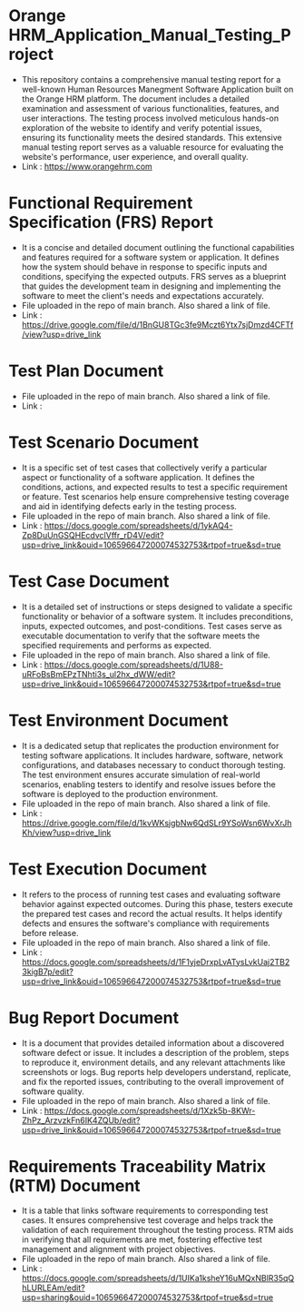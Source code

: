 # Orange HRM_Application_Manual_Testing_Project
* This repository contains a comprehensive manual testing report for a well-known Human Resources Manegment Software Application built on the Orange HRM platform. The document includes a detailed examination and assessment of various functionalities, features, and user interactions. The testing process involved meticulous hands-on exploration of the website to identify and verify potential issues, ensuring its functionality meets the desired standards. This extensive manual testing report serves as a valuable resource for evaluating the website's performance, user experience, and overall quality.
* Link : https://www.orangehrm.com

# Functional Requirement Specification (FRS) Report
* It is a concise and detailed document outlining the functional capabilities and features required for a software system or application. It defines how the system should behave in response to specific inputs and conditions, specifying the expected outputs. FRS serves as a blueprint that guides the development team in designing and implementing the software to meet the client's needs and expectations accurately.
* File uploaded in the repo of main branch. Also shared a link of file.
* Link : https://drive.google.com/file/d/1BnGU8TGc3fe9Mczt6Ytx7sjDmzd4CFTf/view?usp=drive_link
  
# Test Plan Document
* File uploaded in the repo of main branch. Also shared a link of file.
* Link : 
  
# Test Scenario Document
* It is a specific set of test cases that collectively verify a particular aspect or functionality of a software application. It defines the conditions, actions, and expected results to test a specific requirement or feature. Test scenarios help ensure comprehensive testing coverage and aid in identifying defects early in the testing process.
* File uploaded in the repo of main branch. Also shared a link of file.
* Link : https://docs.google.com/spreadsheets/d/1ykAQ4-Zp8DuUnGSQHEcdvclVffr_rD4V/edit?usp=drive_link&ouid=106596647200074532753&rtpof=true&sd=true
  
# Test Case Document
* It is a detailed set of instructions or steps designed to validate a specific functionality or behavior of a software system. It includes preconditions, inputs, expected outcomes, and post-conditions. Test cases serve as executable documentation to verify that the software meets the specified requirements and performs as expected.
* File uploaded in the repo of main branch. Also shared a link of file.
* Link : https://docs.google.com/spreadsheets/d/1U88-uRFoBsBmEPzTNhti3s_ul2hx_dWW/edit?usp=drive_link&ouid=106596647200074532753&rtpof=true&sd=true
  
# Test Environment Document
* It is a dedicated setup that replicates the production environment for testing software applications. It includes hardware, software, network configurations, and databases necessary to conduct thorough testing. The test environment ensures accurate simulation of real-world scenarios, enabling testers to identify and resolve issues before the software is deployed to the production environment.
* File uploaded in the repo of main branch. Also shared a link of file.
* Link : https://drive.google.com/file/d/1kvWKsjgbNw6QdSLr9YSoWsn6WvXrJhKh/view?usp=drive_link
  
# Test Execution Document
* It refers to the process of running test cases and evaluating software behavior against expected outcomes. During this phase, testers execute the prepared test cases and record the actual results. It helps identify defects and ensures the software's compliance with requirements before release.
* File uploaded in the repo of main branch. Also shared a link of file.
* Link : https://docs.google.com/spreadsheets/d/1F1yjeDrxpLvATysLvkUaj2TB23kigB7p/edit?usp=drive_link&ouid=106596647200074532753&rtpof=true&sd=true

# Bug Report Document
* It is a document that provides detailed information about a discovered software defect or issue. It includes a description of the problem, steps to reproduce it, environment details, and any relevant attachments like screenshots or logs. Bug reports help developers understand, replicate, and fix the reported issues, contributing to the overall improvement of software quality.
* File uploaded in the repo of main branch. Also shared a link of file.
* Link : https://docs.google.com/spreadsheets/d/1Xzk5b-8KWr-ZhPz_ArzvzkFn6IK4ZQUb/edit?usp=drive_link&ouid=106596647200074532753&rtpof=true&sd=true

# Requirements Traceability Matrix (RTM) Document
* It is a table that links software requirements to corresponding test cases. It ensures comprehensive test coverage and helps track the validation of each requirement throughout the testing process. RTM aids in verifying that all requirements are met, fostering effective test management and alignment with project objectives.
* File uploaded in the repo of main branch. Also shared a link of file.
* Link : https://docs.google.com/spreadsheets/d/1UIKa1ksheY16uMQxNBlR35qQhLURLEAm/edit?usp=sharing&ouid=106596647200074532753&rtpof=true&sd=true



